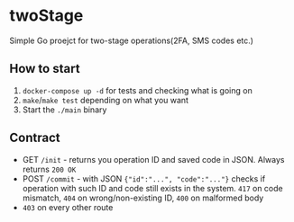 # twoStage
Simple Go proejct for two-stage operations(2FA, SMS codes etc.)

## How to start
1. `docker-compose up -d` for tests and checking what is going on
2. `make`/`make test` depending on what you want
3. Start the `./main` binary

## Contract

* GET `/init` - returns you operation ID and saved code in JSON. Always returns `200 OK`
* POST `/commit` - with JSON `{"id":"...", "code":"..."}` checks if operation with such ID and code still exists in the system.
`417` on code mismatch, `404` on wrong/non-existing ID, `400` on malformed body
* `403` on every other route
